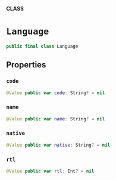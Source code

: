 **CLASS**

# `Language`

```swift
public final class Language
```

## Properties
### `code`

```swift
@Value public var code: String? = nil
```

### `name`

```swift
@Value public var name: String? = nil
```

### `native`

```swift
@Value public var native: String? = nil
```

### `rtl`

```swift
@Value public var rtl: Int? = nil
```
